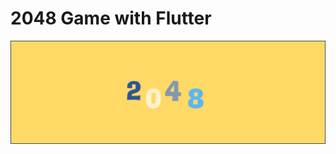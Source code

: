# 2048 Game with Flutter
<p align="center">
  <img src="https://github.com/LiamBou/2048_flutter/blob/main/lib/assets/background_presentation.png" alt="Presentation Image"/>
</p>